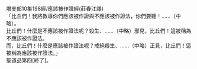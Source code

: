 增支部10集198經/應該被作證經(莊春江譯)  
「比丘們！我將教導你們應該被作證與不應該被作證法，你們要聽！……（中略）。  
比丘們！什麼是不應該被作證法呢？殺生、……（中略）邪見，比丘們！這被稱為不應該被作證法。  
而，比丘們！什麼是應該被作證法呢？戒絕殺生、……（中略）正見，比丘們！這被稱為應該被作證法。」  
聖道品第四[終了]。  
  
  
